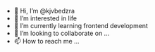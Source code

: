 - 👋 Hi, I’m @kjvbedzra
- 👀 I’m interested in life
- 🌱 I’m currently learning frontend development
- 💞️ I’m looking to collaborate on ...
- 📫 How to reach me ...

<!---
kjvbedzra/kjvbedzra is a ✨ special ✨ repository because its `README.md` (this file) appears on your GitHub profile.
You can click the Preview link to take a look at your changes.
--->
